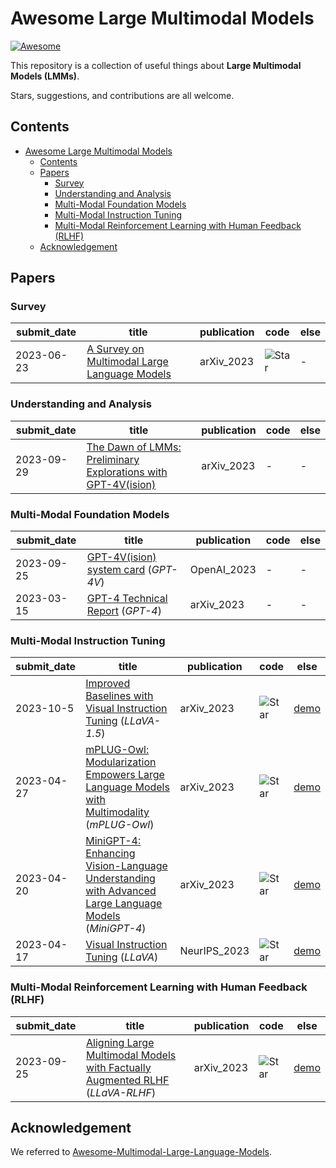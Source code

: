 # Awesome Large Multimodal Models
[![Awesome](https://cdn.rawgit.com/sindresorhus/awesome/d7305f38d29fed78fa85652e3a63e154dd8e8829/media/badge.svg)](https://github.com/sindresorhus/awesome)

This repository is a collection of useful things about **Large Multimodal Models (LMMs)**. 

Stars, suggestions, and contributions are all welcome.

## Contents
- [Awesome Large Multimodal Models](#awesome-large-multimodal-models)
  - [Contents](#contents)
  - [Papers](#papers)
    - [Survey](#survey)
    - [Understanding and Analysis](#understanding-and-analysis)
    - [Multi-Modal Foundation Models](#multi-modal-foundation-models)
    - [Multi-Modal Instruction Tuning](#multi-modal-instruction-tuning)
    - [Multi-Modal Reinforcement Learning with Human Feedback (RLHF)](#multi-modal-reinforcement-learning-with-human-feedback-rlhf)
  - [Acknowledgement](#acknowledgement)

## Papers

### Survey

| submit_date | title | publication | code | else |
| --- | --- | --- | --- | --- |
| 2023-06-23 | [A Survey on Multimodal Large Language Models](https://arxiv.org/abs/2306.13549) | arXiv_2023 | ![Star](https://img.shields.io/github/stars/BradyFU/Awesome-Multimodal-Large-Language-Models.svg?style=social&label=Star) | - |

### Understanding and Analysis

| submit_date | title | publication | code | else |
| --- | --- | --- | --- | --- |
| 2023-09-29 | [The Dawn of LMMs: Preliminary Explorations with GPT-4V(ision)](https://arxiv.org/abs/2309.17421) | arXiv_2023 | - | - |

### Multi-Modal Foundation Models

| submit_date | title | publication | code | else |
| --- | --- | --- | --- | --- |
| 2023-09-25 | [GPT-4V(ision) system card](https://openai.com/research/gpt-4v-system-card?ref=www.chatgpt-vision.com) (*GPT-4V*) | OpenAI_2023 | - | - |
| 2023-03-15 | [GPT-4 Technical Report](https://arxiv.org/abs/2303.08774) (*GPT-4*) | arXiv_2023 | - | - |

### Multi-Modal Instruction Tuning

| submit_date | title | publication | code | else |
| --- | --- | --- | --- | --- |
| 2023-10-5 | [Improved Baselines with Visual Instruction Tuning](https://arxiv.org/abs/2310.03744) (*LLaVA-1.5*) | arXiv_2023 | ![Star](https://img.shields.io/github/stars/haotian-liu/LLaVA.svg?style=social&label=Star) | [demo](https://llava.hliu.cc/) |
| 2023-04-27 | [mPLUG-Owl: Modularization Empowers Large Language Models with Multimodality](https://arxiv.org/abs/2304.14178) (*mPLUG-Owl*) | arXiv_2023 | ![Star](https://img.shields.io/github/stars/X-PLUG/mPLUG-Owl.svg?style=social&label=Star) | [demo](https://huggingface.co/spaces/MAGAer13/mPLUG-Owl) |
| 2023-04-20 | [MiniGPT-4: Enhancing Vision-Language Understanding with Advanced Large Language Models](https://arxiv.org/abs/2304.10592) (*MiniGPT-4*) | arXiv_2023 | ![Star](https://img.shields.io/github/stars/Vision-CAIR/MiniGPT-4.svg?style=social&label=Star) | [demo](https://huggingface.co/spaces/Vision-CAIR/minigpt4) 
| 2023-04-17 | [Visual Instruction Tuning](https://browse.arxiv.org/abs/2304.08485) (*LLaVA*) | NeurIPS_2023 | ![Star](https://img.shields.io/github/stars/haotian-liu/LLaVA.svg?style=social&label=Star) | [demo](https://llava.hliu.cc/) |

### Multi-Modal Reinforcement Learning with Human Feedback (RLHF)
| submit_date | title | publication | code | else |
| --- | --- | --- | --- | --- |
| 2023-09-25 | [Aligning Large Multimodal Models with Factually Augmented RLHF](https://arxiv.org/abs/2309.14525) (*LLaVA-RLHF*) | arXiv_2023 | ![Star](https://img.shields.io/github/stars/llava-rlhf/LLaVA-RLHF.svg?style=social&label=Star) | [demo](http://pitt.lti.cs.cmu.edu:7890/) |

<!-- ### Multi-Modal In-Context Learning -->

<!-- ### Multi-Modal Chain-of-Thought -->

<!-- ### LLM-Driven Visual Reasoning -->

<!-- ### Evaluation -->

<!-- ### Others -->

<!-- ## Datasets -->

## Acknowledgement

We referred to [Awesome-Multimodal-Large-Language-Models](https://github.com/BradyFU/Awesome-Multimodal-Large-Language-Models).